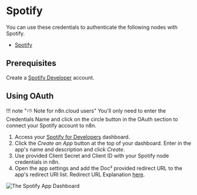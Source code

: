 # Spotify

You can use these credentials to authenticate the following nodes with Spotify.
- [Spotify](/workflow/integrations/nodes/n8n-nodes-base.spotify/)


## Prerequisites

Create a [Spotify Developer](https://developer.spotify.com/dashboard/login) account.

## Using OAuth

!!! note "⛅️ Note for n8n.cloud users"
    You'll only need to enter the Credentials Name and click on the circle button in the OAuth section to connect your Spotify account to n8n.


1. Access your [Spotify for Developers](https://developer.spotify.com/dashboard/login) dashboard.
2. Click the *Create an App* button at the top of your dashboard. Enter in the app's name and description and click *Create*.
3. Use provided Client Secret and Client ID with your Spotify node credentials in n8n.
4. Open the app settings and add the Doc² provided redirect URL to the app's redirect URI list. Redirect URL Explanation [here](/).

![The Spotify App Dashboard](/_images/integrations/credentials/spotify/dashboard.gif)
